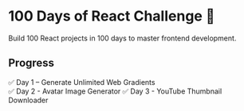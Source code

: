 # 100 Days of React Challenge 🚀

Build 100 React projects in 100 days to master frontend development.

## Progress
✅ Day 1 – Generate Unlimited Web Gradients  
✅ Day 2 - Avatar Image Generator
✅ Day 3 - YouTube Thumbnail Downloader 



